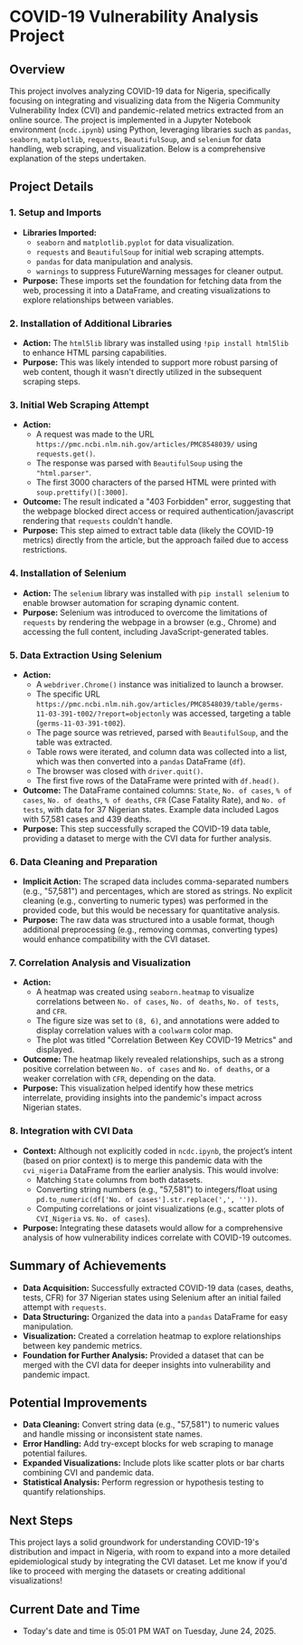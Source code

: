 # COVID-19 Vulnerability Analysis Project

## Overview

This project involves analyzing COVID-19 data for Nigeria, specifically focusing on integrating and visualizing data from the Nigeria Community Vulnerability Index (CVI) and pandemic-related metrics extracted from an online source. The project is implemented in a Jupyter Notebook environment (`ncdc.ipynb`) using Python, leveraging libraries such as `pandas`, `seaborn`, `matplotlib`, `requests`, `BeautifulSoup`, and `selenium` for data handling, web scraping, and visualization. Below is a comprehensive explanation of the steps undertaken.

## Project Details

### 1. Setup and Imports
- **Libraries Imported:**
  - `seaborn` and `matplotlib.pyplot` for data visualization.
  - `requests` and `BeautifulSoup` for initial web scraping attempts.
  - `pandas` for data manipulation and analysis.
  - `warnings` to suppress FutureWarning messages for cleaner output.
- **Purpose:** These imports set the foundation for fetching data from the web, processing it into a DataFrame, and creating visualizations to explore relationships between variables.

### 2. Installation of Additional Libraries
- **Action:** The `html5lib` library was installed using `!pip install html5lib` to enhance HTML parsing capabilities.
- **Purpose:** This was likely intended to support more robust parsing of web content, though it wasn't directly utilized in the subsequent scraping steps.

### 3. Initial Web Scraping Attempt
- **Action:** 
  - A request was made to the URL `https://pmc.ncbi.nlm.nih.gov/articles/PMC8548039/` using `requests.get()`.
  - The response was parsed with `BeautifulSoup` using the `"html.parser"`.
  - The first 3000 characters of the parsed HTML were printed with `soup.prettify()[:3000]`.
- **Outcome:** The result indicated a "403 Forbidden" error, suggesting that the webpage blocked direct access or required authentication/javascript rendering that `requests` couldn't handle.
- **Purpose:** This step aimed to extract table data (likely the COVID-19 metrics) directly from the article, but the approach failed due to access restrictions.

### 4. Installation of Selenium
- **Action:** The `selenium` library was installed with `pip install selenium` to enable browser automation for scraping dynamic content.
- **Purpose:** Selenium was introduced to overcome the limitations of `requests` by rendering the webpage in a browser (e.g., Chrome) and accessing the full content, including JavaScript-generated tables.

### 5. Data Extraction Using Selenium
- **Action:**
  - A `webdriver.Chrome()` instance was initialized to launch a browser.
  - The specific URL `https://pmc.ncbi.nlm.nih.gov/articles/PMC8548039/table/germs-11-03-391-t002/?report=objectonly` was accessed, targeting a table (`germs-11-03-391-t002`).
  - The page source was retrieved, parsed with `BeautifulSoup`, and the table was extracted.
  - Table rows were iterated, and column data was collected into a list, which was then converted into a `pandas` DataFrame (`df`).
  - The browser was closed with `driver.quit()`.
  - The first five rows of the DataFrame were printed with `df.head()`.
- **Outcome:** The DataFrame contained columns: `State`, `No. of cases`, `% of cases`, `No. of deaths`, `% of deaths`, `CFR` (Case Fatality Rate), and `No. of tests`, with data for 37 Nigerian states. Example data included Lagos with 57,581 cases and 439 deaths.
- **Purpose:** This step successfully scraped the COVID-19 data table, providing a dataset to merge with the CVI data for further analysis.

### 6. Data Cleaning and Preparation
- **Implicit Action:** The scraped data includes comma-separated numbers (e.g., "57,581") and percentages, which are stored as strings. No explicit cleaning (e.g., converting to numeric types) was performed in the provided code, but this would be necessary for quantitative analysis.
- **Purpose:** The raw data was structured into a usable format, though additional preprocessing (e.g., removing commas, converting types) would enhance compatibility with the CVI dataset.

### 7. Correlation Analysis and Visualization
- **Action:**
  - A heatmap was created using `seaborn.heatmap` to visualize correlations between `No. of cases`, `No. of deaths`, `No. of tests`, and `CFR`.
  - The figure size was set to `(8, 6)`, and annotations were added to display correlation values with a `coolwarm` color map.
  - The plot was titled "Correlation Between Key COVID-19 Metrics" and displayed.
- **Outcome:** The heatmap likely revealed relationships, such as a strong positive correlation between `No. of cases` and `No. of deaths`, or a weaker correlation with `CFR`, depending on the data.
- **Purpose:** This visualization helped identify how these metrics interrelate, providing insights into the pandemic's impact across Nigerian states.

### 8. Integration with CVI Data
- **Context:** Although not explicitly coded in `ncdc.ipynb`, the project’s intent (based on prior context) is to merge this pandemic data with the `cvi_nigeria` DataFrame from the earlier analysis. This would involve:
  - Matching `State` columns from both datasets.
  - Converting string numbers (e.g., "57,581") to integers/float using `pd.to_numeric(df['No. of cases'].str.replace(',', ''))`.
  - Computing correlations or joint visualizations (e.g., scatter plots of `CVI_Nigeria` vs. `No. of cases`).
- **Purpose:** Integrating these datasets would allow for a comprehensive analysis of how vulnerability indices correlate with COVID-19 outcomes.

## Summary of Achievements
- **Data Acquisition:** Successfully extracted COVID-19 data (cases, deaths, tests, CFR) for 37 Nigerian states using Selenium after an initial failed attempt with `requests`.
- **Data Structuring:** Organized the data into a `pandas` DataFrame for easy manipulation.
- **Visualization:** Created a correlation heatmap to explore relationships between key pandemic metrics.
- **Foundation for Further Analysis:** Provided a dataset that can be merged with the CVI data for deeper insights into vulnerability and pandemic impact.

## Potential Improvements
- **Data Cleaning:** Convert string data (e.g., "57,581") to numeric values and handle missing or inconsistent state names.
- **Error Handling:** Add try-except blocks for web scraping to manage potential failures.
- **Expanded Visualizations:** Include plots like scatter plots or bar charts combining CVI and pandemic data.
- **Statistical Analysis:** Perform regression or hypothesis testing to quantify relationships.

## Next Steps
This project lays a solid groundwork for understanding COVID-19's distribution and impact in Nigeria, with room to expand into a more detailed epidemiological study by integrating the CVI dataset. Let me know if you'd like to proceed with merging the datasets or creating additional visualizations!

## Current Date and Time
- Today's date and time is 05:01 PM WAT on Tuesday, June 24, 2025.
